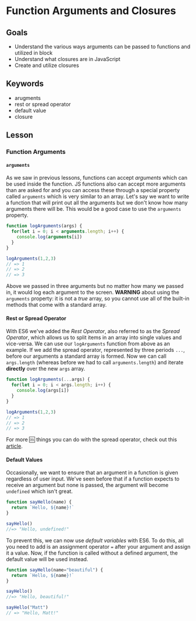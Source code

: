 # Function Arguments and Closures

## Goals

* Understand the various ways arguments can be passed to functions and utilized in block
* Understand what closures are in JavaScript
* Create and utilize closures

## Keywords

* arugments
* rest or spread operator
* default value
* closure


## Lesson

### Function Arguments

#### `arguments`
As we saw in previous lessons, functions can accept _arguments_ which can be used inside the function. JS functions also can accept more arguments than are asked for and you can access these through a special property called `arguments` which is very similar to an array. Let's say we want to write a function that will print out all the arguments but we don't know how many arguments there will be. This would be a good case to use the `arguments` property.

```js
function logArguments(args) {
  for(let i = 0; i < arguments.length; i++) {
    console.log(arguments[i])
  }
}

logArguments(1,2,3) 
// => 1
// => 2
// => 3
```

Above we passed in three arguments but no matter how many we passed in, it would log each argument to the screen. **WARNING** about using the `arguments` property: it is not a _true_ array, so you cannot use all of the built-in methods that come with a standard array. 

#### Rest or Spread Operator

With ES6 we've added the _Rest Operator_, also referred to as the _Spread Operator_, which allows us to split items in an array into single values and vice-versa. We can use our `logArguments` function from above as an example. If we add the spread operator, represented by three periods `...`, before our arguments a standard array is formed. Now we can call `args.length` (whereas before we had to call `arguments.length`) and iterate **directly** over the new `args` array.

```js
function logArguments(...args) {
  for(let i = 0; i < args.length; i++) {
    console.log(args[i])
  }
}

logArguments(1,2,3) 
// => 1
// => 2
// => 3
```

For more :cool: things you can do with the spread operator, check out this [article](https://davidwalsh.name/spread-operator).


#### Default Values

Occasionally, we want to ensure that an argument in a function is given regardless of user input. We've seen before that if a function expects to receive an argument but none is passed, the argument will become `undefined` which isn't great.

```js
function sayHello(name) {
  return `Hello, ${name}!`
}

sayHello()
//=> "Hello, undefined!"
```

To prevent this, we can now use _default variables_ with ES6. To do this, all you need to add is an assignment operator `=` after your argument and assign it a value. Now, if the function is called without a defined argument, the default value will be used instead.

```js
function sayHello(name="beautiful") {
  return `Hello, ${name}!`
}

sayHello()
//=> "Hello, beautiful!"

sayHello("Matt")
// => "Hello, Matt!"
```
